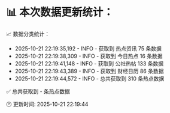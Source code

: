 📊 本次数据更新统计：
==========================

📈 数据分类统计：
- 2025-10-21 22:19:35,192 - INFO - 获取到 热点资讯 75 条数据
- 2025-10-21 22:19:38,309 - INFO - 获取到 今日热点 16 条数据
- 2025-10-21 22:19:41,148 - INFO - 获取到 公社热帖 133 条数据
- 2025-10-21 22:19:43,389 - INFO - 获取到 财经日历 86 条数据
- 2025-10-21 22:19:44,572 - INFO - 总共获取到 310 条热点数据

✅ 总共获取到 - 条热点数据

🕐 更新时间: 2025-10-21 22:19:44
